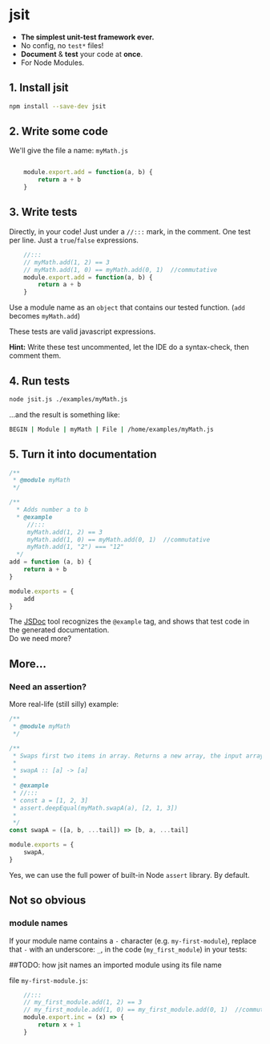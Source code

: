 # jsit

- **The simplest unit-test framework ever.**
- No config, no `test*` files!
- **Document** &amp; **test** your code at **once**.
- For Node Modules.

## 1. Install jsit

``` bash
npm install --save-dev jsit
```

## 2. Write some code

We'll give the file a name: `myMath.js`

``` javascript

    module.export.add = function(a, b) {
        return a + b
    }
```

## 3. Write tests

Directly, in your code! Just under a `//:::` mark, in the comment. One test per line. Just a `true`/`false` expressions.

``` javascript
    //:::
    // myMath.add(1, 2) == 3
    // myMath.add(1, 0) == myMath.add(0, 1)  //commutative
    module.export.add = function(a, b) {
        return a + b
    }
```

Use a module name as an `object` that contains our tested function. (`add` becomes `myMath.add`)

These tests are valid javascript expressions.

**Hint:** Write these test uncommented, let the IDE do a syntax-check, then comment them.

## 4. Run tests

``` bash
node jsit.js ./examples/myMath.js
```

...and the result is something like:

``` bash
BEGIN | Module | myMath | File | /home/examples/myMath.js

```

## 5. Turn it into documentation

``` javascript
/**
 * @module myMath
 */

/**
  * Adds number a to b
  * @example
     //:::
     myMath.add(1, 2) == 3
     myMath.add(1, 0) == myMath.add(0, 1)  //commutative
     myMath.add(1, "2") === "12"
  */
add = function (a, b) {
    return a + b
}

module.exports = {
    add
}
```

The [JSDoc](https://jsdoc.app/) tool recognizes the `@example` tag, and shows that test code in the generated documentation.  
Do we need more?

## More...

### Need an assertion?

More real-life (still silly) example:

``` javascript
/**
 * @module myMath
 */

/**
 * Swaps first two items in array. Returns a new array, the input array remains untouched.
 *
 * swapA :: [a] -> [a]
 *
 * @example
 * //:::
 * const a = [1, 2, 3]
 * assert.deepEqual(myMath.swapA(a), [2, 1, 3])
 *
 */
const swapA = ([a, b, ...tail]) => [b, a, ...tail]

module.exports = {
    swapA,
}
```

Yes, we can use the full power of built-in Node `assert` library. By default.

## Not so obvious

### module names

If your module name contains a `-` character (e.g. `my-first-module`), replace that `-` with an underscore: `_`, in the code (`my_first_module`) in your tests:

##TODO: how jsit names an imported module using its file name

file `my-first-module.js`:

``` javascript
    //:::
    // my_first_module.add(1, 2) == 3
    // my_first_module.add(1, 0) == my_first_module.add(0, 1)  //commutative
    module.export.inc = (x) => {
        return x + 1
    }
```
